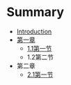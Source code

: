 # Summary

* [Introduction](README.md)
* [第一章](.md)
  * [1.1第一节](.md/1.1.md)
  * 1.2第二节
* 第二章
  * [2.1第一节](2.1.md)

